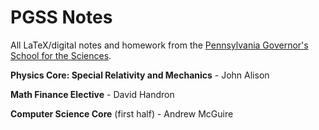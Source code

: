 # PGSS Notes
All LaTeX/digital notes and homework from the [Pennsylvania Governor's School for the Sciences](https://sciences.pa-gov-schools.org). 

**Physics Core: Special Relativity and Mechanics** - John Alison

**Math Finance Elective** - David Handron

**Computer Science Core** (first half) - Andrew McGuire


